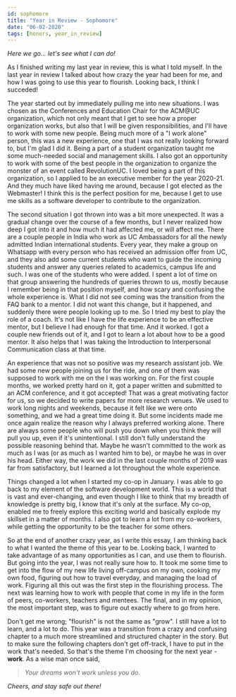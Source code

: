 ```yaml
---
id: sophomore
title: "Year in Review - Sophomore"
date: "06-02-2020"
tags: [honors, year_in_review]
---
```


_Here we go... let's see what I can do!_

As I finished writing my last year in review, this is what I
told myself. In the last year in review I talked about how
crazy the year had been for me, and how I was going to use
this year to flourish. Looking back, I think I succeded!

The year started out by immediately pulling me into new
situations. I was chosen as the Conferences and Education
Chair for the ACM@UC organization, which not only meant that I
get to see how a proper organization works, but also that I
will be given responsibilities, and I'll have to work with
some new people. Being much more of a "I work alone" person,
this was a new experience, one that I was not really looking
forward to, but I'm glad I did it. Being a part of a student
organization taught me some much-needed social and management
skills. I also got an opportunity to work with some of the
best people in the organization to organize the monster of an
event called RevolutionUC. I loved being a part of this
organization, so I applied to be an executive member for the
year 2020-21. And they much have liked having me around,
because I got elected as the Webmaster! I think this is the
perfect position for me, because I get to use me skills as a
software developer to contribute to the organization.

The second situation I got thrown into was a bit more
unexpected. It was a gradual change over the course of a few
months, but I never realized how deep I got into it and how
much it had affected me, or will affect me. There are a couple
people in India who work as UC Ambassadors for all the newly
admitted Indian international students. Every year, they make
a group on Whatsapp with every person who has received an
admission offer from UC, and they also add some current
students who want to guide the incoming students and answer
any queries related to academics, campus life and such. I was
one of the students who were added. I spent a lot of time on
that group answering the hundreds of queries thrown to us,
mostly because I remember being in that position myself, and
how scary and confusing the whole experience is. What I did
not see coming was the transition from the FAQ bank to a
mentor. I did not want this change, but it happened, and
suddenly there were people looking up to me. So I tried my
best to play the role of a coach. It's not like I have the
life experience to be an effective mentor, but I believe I had
enough for that time. And it worked. I got a couple new
friends out of it, and I got to learn a lot about how to be a
good mentor. It also helps that I was taking the Introduction
to Interpersonal Communication class at that time.

An experience that was not so positive was my research
assistant job. We had some new people joining us for the ride,
and one of them was supposed to work with me on the I was
working on. For the first couple months, we worked pretty hard
on it, got a paper written and submitted to an ACM conference,
and it got accepted! That was a great motivating factor for
us, so we decided to write papers for more research venues. We
used to work long nights and weekends, because it felt like we
were onto something, and we had a great time doing it. But
some incidents made me once again realize the reason why I
always preferred working alone. There are always some people
who will push you down when you think they will pull you up,
even if it's unintentional. I still don't fully understand the
possible reasoning behind that. Maybe he wasn't committed to
the work as much as I was (or as much as I wanted him to be),
or maybe he was in over his head. Either way, the work we did
in the last couple months of 2019 was far from satisfactory,
but I learned a lot throughout the whole experience.

Things changed a lot when I started my co-op in January. I was
able to go back to my element of the software development
world. This is a world that is vast and ever-changing, and
even though I like to think that my breadth of knowledge is
pretty big, I know that it's only at the surface. My co-op,
enabled me to freely explore this exciting world and basically
explode my skillset in a matter of months. I also got to learn
a lot from my co-workers, while getting the opportunity to be
the teacher for some others.

So at the end of another crazy year, as I write this essay, I
am thinking back to what I wanted the theme of this year to
be. Looking back, I wanted to take advantage of as many
opportunities as I can, and use them to flourish. But going
into the year, I was not really sure how to. It took me some
time to get into the flow of my new life living off-campus on
my own, cooking my own food, figuring out how to travel
everyday, and managing the load of work. Figuring all this out
was the first step in the flourishing process. The next was
learning how to work with people that come in my life in the
form of peers, co-workers, teachers and mentees. The final,
and in my opinion, the most important step, was to figure out
exactly where to go from here.

Don't get me wrong; "flourish" is not the same as "grow". I
still have a lot to learn, and a lot to do. This year was a
transition from a crazy and confusing chapter to a much more
streamlined and structured chapter in the story. But to make
sure the following chapters don't get off-track, I have to put
in the work that's needed. So that's the theme I'm choosing
for the next year - **work**. As a wise man once
said,

<blockquote class="blockquote text-center">

_Your dreams won't work unless you do._

</blockquote>

_Cheers, and stay safe out there!_
